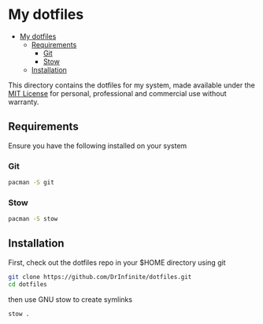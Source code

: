 # My dotfiles

- [My dotfiles](#my-dotfiles)
  - [Requirements](#requirements)
    - [Git](#git)
    - [Stow](#stow)
  - [Installation](#installation)

This directory contains the dotfiles for my system, made available under the
[MIT License](./LICENSE) for personal, professional and commercial use without warranty.

## Requirements

Ensure you have the following installed on your system

### Git

```sh
pacman -S git
```

### Stow

```sh
pacman -S stow
```

## Installation

First, check out the dotfiles repo in your $HOME directory using git

```sh
git clone https://github.com/DrInfinite/dotfiles.git
cd dotfiles
```

then use GNU stow to create symlinks

```sh
stow .
```
